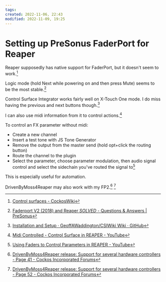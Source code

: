 ```yaml
---
tags: 
created: 2022-11-06, 22:43
modified: 2022-11-09, 19:25
---
```


# Setting up PreSonus FaderPort for Reaper
Reaper supposedly has native support for FaderPort, but it doesn't seem to work.[^1]

Logic mode (hold Next while powering on and then press Mute) seems to be the most stable.[^2]

Control Surface Integrator works fairly well on X-Touch One mode. I do miss having the previous and next buttons though.[^3]

I can also use midi information from it to control actions.[^4]

To control an FX parameter without midi:
- Create a new channel
- Insert a test tone with JS Tone Generator
- Remove the output from the master send (hold opt+click the routing button)
- Route the channel to the plugin
- Select the parameter, choose parameter modulation, then audio signal control and select the sidechain you've routed the signal to[^5]

This is especially useful for automation.

DrivenByMoss4Reaper may also work with my FP2.[^6] [^7]

[^1]: [Control surfaces - CockosWiki](https://wiki.cockos.com/wiki/index.php/Control_surfaces)
[^2]: [Faderport V2 (2018) and Reaper *SOLVED* - Questions & Answers | PreSonus](https://answers.presonus.com/38115/faderport-v2-2018-and-reaper-solved)
[^3]: [Installation and Setup · GeoffAWaddington/CSIWiki Wiki · GitHub](https://github.com/GeoffAWaddington/CSIWiki/wiki/Installation-and-Setup)
[^4]: [Midi Controlled - Control Surface in REAPER - YouTube](https://www.youtube.com/watch?v=gVPVY7LYAMs)
[^5]: [Using Faders to Control Parameters in REAPER - YouTube](https://youtu.be/6aV_Xh_vS_Q)
[^6]: [DrivenByMoss4Reaper release: Support for several hardware controllers - Page 41 - Cockos Incorporated Forums](https://forum.cockos.com/showthread.php?t=206610&page=41)
[^7]: [DrivenByMoss4Reaper release: Support for several hardware controllers - Page 52 - Cockos Incorporated Forums](https://forums.cockos.com/showthread.php?t=206610&page=52)
